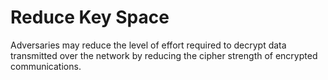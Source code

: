 # Reduce Key Space

Adversaries may reduce the level of effort required to decrypt data transmitted over the network by reducing the cipher strength of encrypted communications.